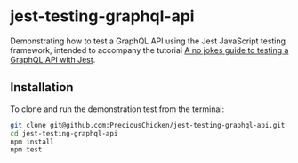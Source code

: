 # jest-testing-graphql-api
Demonstrating how to test a GraphQL API using the Jest JavaScript testing framework, intended to accompany the tutorial [A no jokes guide to testing a GraphQL API with Jest](https://www.preciouschicken.com/blog/posts/jest-testing-graphql-api/).

## Installation

To clone and run the demonstration test from the terminal:

```bash
git clone git@github.com:PreciousChicken/jest-testing-graphql-api.git
cd jest-testing-graphql-api
npm install
npm test
```


